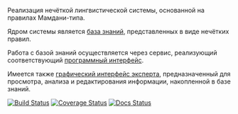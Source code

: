 Реализация нечёткой лингвистической системы, основанной на правилах Мамдани-типа.

Ядром системы является [база знаний](https://pyfrbs.readthedocs.org/en/latest/schema), представленных в виде нечётких правил.

Работа с базой знаний осуществляется через сервис, реализующий соответствующий [программный интерфейс](https://pyfrbs.readthedocs.org/en/latest/schema).

Имеется также [графический интерфейс эксперта](https://pyfrbs.readthedocs.org/en/latest/expert), предназначенный для просмотра, анализа и редактирования информации, накопленной в базе знаний.

[![Build Status](https://travis-ci.org/the0/pyfrbs.svg?branch=master)](https://travis-ci.org/the0/pyfrbs)
[![Coverage Status](https://coveralls.io/repos/the0/pyfrbs/badge.svg)](https://coveralls.io/r/the0/pyfrbs)
[![Docs Status](https://readthedocs.org/projects/pyfrbs/badge/?version=latest)](https://pyfrbs.readthedocs.org)



